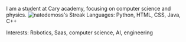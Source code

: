 I am a student at Cary academy, focusing on computer science and physics. 
![natedemoss's Streak](https://github-readme-streak-stats.herokuapp.com/?user=natedemoss&theme=vue-dark&hide_border=true)
Languages:
Python, HTML, CSS, Java, C++

Interests:
Robotics, Saas, computer science, AI, engineering
